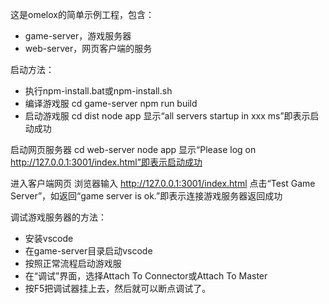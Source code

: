 ﻿这是omelox的简单示例工程，包含：
 * game-server，游戏服务器
 * web-server，网页客户端的服务

﻿启动方法：
 * 执行npm-install.bat或npm-install.sh
 * 编译游戏服
cd game-server
npm run build
 * 启动游戏服
cd dist
node app
显示“all servers startup in xxx ms”即表示启动成功

﻿启动网页服务器
cd web-server
node app
显示“Please log on http://127.0.0.1:3001/index.html”即表示启动成功

﻿进入客户端网页
浏览器输入
http://127.0.0.1:3001/index.html
点击“Test Game Server”，如返回“game server is ok.”即表示连接游戏服务器返回成功


调试游戏服务器的方法：
 * 安装vscode
 * 在game-server目录启动vscode
 * 按照正常流程启动游戏服
 * 在“调试”界面，选择Attach To Connector或Attach To Master
 * 按F5把调试器挂上去，然后就可以断点调试了。
